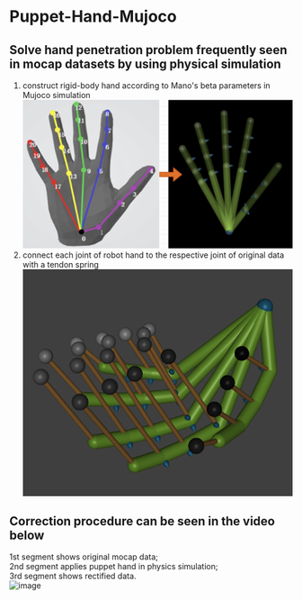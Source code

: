 # Puppet-Hand-Mujoco  
## Solve hand penetration problem frequently seen in mocap datasets by using physical simulation  
  1. construct rigid-body hand according to Mano's beta parameters in Mujoco simulation  
![image](https://github.com/Hongboooooo/Puppet-Hand-Mujoco/blob/main/MANO2RigidHand.png)  
  2. connect each joint of robot hand to the respective joint of original data with a tendon spring  
![image](https://github.com/Hongboooooo/Puppet-Hand-Mujoco/blob/main/puppet%20hand%20with%20tendon.png)  

## Correction procedure can be seen in the video below  
  1st segment shows original mocap data;  
  2nd segment applies puppet hand in physics simulation;  
  3rd segment shows rectified data.  
![image](https://github.com/Hongboooooo/Puppet-Hand-Mujoco/blob/main/PuppetHand.gif)
